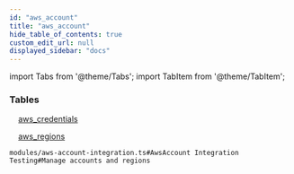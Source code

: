 ```yaml
---
id: "aws_account"
title: "aws_account"
hide_table_of_contents: true
custom_edit_url: null
displayed_sidebar: "docs"
---
```


import Tabs from '@theme/Tabs';
import TabItem from '@theme/TabItem';

<Tabs queryString="view">
  <TabItem value="components" label="Components" default>

### Tables

    [aws_credentials](../../aws/tables/aws_account_entity.AwsCredentials)

    [aws_regions](../../aws/tables/aws_account_entity.AwsRegions)

</TabItem>
  <TabItem value="code-examples" label="Code examples">

```testdoc
modules/aws-account-integration.ts#AwsAccount Integration Testing#Manage accounts and regions
```

</TabItem>
</Tabs>
